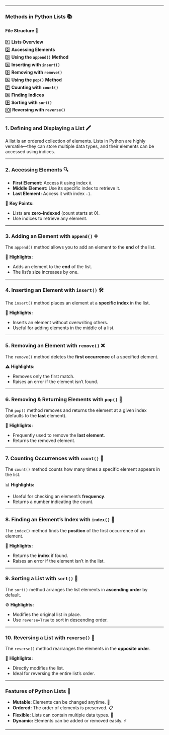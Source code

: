 

---

### ****Methods in Python Lists**** 📚  
#### **File Structure** 📂  
1️⃣ **Lists Overview**  
2️⃣ **Accessing Elements**  
3️⃣ **Using the `append()` Method**  
4️⃣ **Inserting with `insert()`**  
5️⃣ **Removing with `remove()`**  
6️⃣ **Using the `pop()` Method**  
7️⃣ **Counting with `count()`**  
8️⃣ **Finding Indices**  
9️⃣ **Sorting with `sort()`**  
🔟 **Reversing with `reverse()`**

---

### **1. Defining and Displaying a List** 🖍️  
A list is an ordered collection of elements. Lists in Python are highly versatile—they can store multiple data types, and their elements can be accessed using indices.  

---

### **2. Accessing Elements** 🔍  
- **First Element:** Access it using index `0`.  
- **Middle Element:** Use its specific index to retrieve it.  
- **Last Element:** Access it with index `-1`.  

📝 **Key Points:**  
- Lists are **zero-indexed** (count starts at 0).  
- Use indices to retrieve any element.  

---

### **3. Adding an Element with `append()`** ➕  
The `append()` method allows you to add an element to the **end** of the list.  

🌟 **Highlights:**  
- Adds an element to the **end** of the list.  
- The list’s size increases by one.  

---

### **4. Inserting an Element with `insert()`** 🛠️  
The `insert()` method places an element at a **specific index** in the list.  

📌 **Highlights:**  
- Inserts an element without overwriting others.  
- Useful for adding elements in the middle of a list.  

---

### **5. Removing an Element with `remove()`** ❌  
The `remove()` method deletes the **first occurrence** of a specified element.  

⚠️ **Highlights:**  
- Removes only the first match.  
- Raises an error if the element isn’t found.  

---

### **6. Removing & Returning Elements with `pop()`** 🎁  
The `pop()` method removes and returns the element at a given index (defaults to the **last** element).  

🎯 **Highlights:**  
- Frequently used to remove the **last element**.  
- Returns the removed element.  

---

### **7. Counting Occurrences with `count()`** 🔢  
The `count()` method counts how many times a specific element appears in the list.  

📊 **Highlights:**  
- Useful for checking an element’s **frequency**.  
- Returns a number indicating the count.  

---

### **8. Finding an Element’s Index with `index()`** 📍  
The `index()` method finds the **position** of the first occurrence of an element.  

📖 **Highlights:**  
- Returns the **index** if found.  
- Raises an error if the element isn’t in the list.  

---

### **9. Sorting a List with `sort()`** 🔄  
The `sort()` method arranges the list elements in **ascending order** by default.  

⚙️ **Highlights:**  
- Modifies the original list in place.  
- Use `reverse=True` to sort in descending order.  

---

### **10. Reversing a List with `reverse()`** 🔄  
The `reverse()` method rearranges the elements in the **opposite order**.  

🔁 **Highlights:**  
- Directly modifies the list.  
- Ideal for reversing the entire list’s order.  

---

### **Features of Python Lists** 📝  
- **Mutable:** Elements can be changed anytime. 🔄  
- **Ordered:** The order of elements is preserved. 📋  
- **Flexible:** Lists can contain multiple data types. 🧩  
- **Dynamic:** Elements can be added or removed easily. ⚡  

--- 

